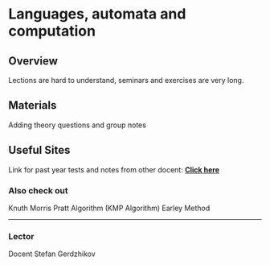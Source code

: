 # Languages, automata and computation

## Overview

Lections are hard to understand, seminars and exercises are very long.

## Materials

Adding theory questions and group notes

## Useful Sites

Link for past year tests and notes from other docent: [**Click here**](https://store.fmi.uni-sofia.bg/fmi/logic/eai.html)

### Also check out

Knuth Morris Pratt Algorithm (KMP Algorithm)
Earley Method

---
### Lector
Docent Stefan Gerdzhikov
